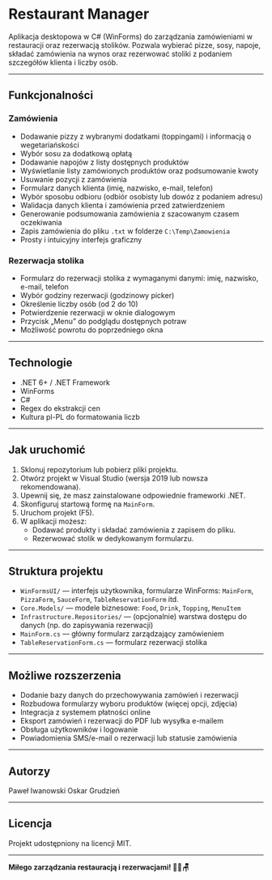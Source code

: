 # Restaurant Manager

Aplikacja desktopowa w C# (WinForms) do zarządzania zamówieniami w restauracji oraz rezerwacją stolików. Pozwala wybierać pizze, sosy, napoje, składać zamówienia na wynos oraz rezerwować stoliki z podaniem szczegółów klienta i liczby osób.

---

## Funkcjonalności

### Zamówienia

- Dodawanie pizzy z wybranymi dodatkami (toppingami) i informacją o wegetariańskości  
- Wybór sosu za dodatkową opłatą  
- Dodawanie napojów z listy dostępnych produktów  
- Wyświetlanie listy zamówionych produktów oraz podsumowanie kwoty  
- Usuwanie pozycji z zamówienia  
- Formularz danych klienta (imię, nazwisko, e-mail, telefon)  
- Wybór sposobu odbioru (odbiór osobisty lub dowóz z podaniem adresu)  
- Walidacja danych klienta i zamówienia przed zatwierdzeniem  
- Generowanie podsumowania zamówienia z szacowanym czasem oczekiwania  
- Zapis zamówienia do pliku `.txt` w folderze `C:\Temp\Zamowienia`  
- Prosty i intuicyjny interfejs graficzny  

### Rezerwacja stolika

- Formularz do rezerwacji stolika z wymaganymi danymi: imię, nazwisko, e-mail, telefon  
- Wybór godziny rezerwacji (godzinowy picker)  
- Określenie liczby osób (od 2 do 10)  
- Potwierdzenie rezerwacji w oknie dialogowym  
- Przycisk „Menu” do podglądu dostępnych potraw 
- Możliwość powrotu do poprzedniego okna  

---

## Technologie

- .NET 6+ / .NET Framework  
- WinForms  
- C#  
- Regex do ekstrakcji cen  
- Kultura pl-PL do formatowania liczb  

---

## Jak uruchomić

1. Sklonuj repozytorium lub pobierz pliki projektu.  
2. Otwórz projekt w Visual Studio (wersja 2019 lub nowsza rekomendowana).  
3. Upewnij się, że masz zainstalowane odpowiednie frameworki .NET.  
4. Skonfiguruj startową formę na `MainForm`.  
5. Uruchom projekt (F5).  
6. W aplikacji możesz:  
   - Dodawać produkty i składać zamówienia z zapisem do pliku.  
   - Rezerwować stolik w dedykowanym formularzu.  

---

## Struktura projektu

- `WinFormsUI/` — interfejs użytkownika, formularze WinForms: `MainForm`, `PizzaForm`, `SauceForm`, `TableReservationForm` itd.  
- `Core.Models/` — modele biznesowe: `Food`, `Drink`, `Topping`, `MenuItem`  
- `Infrastructure.Repositories/` — (opcjonalnie) warstwa dostępu do danych (np. do zapisywania rezerwacji)  
- `MainForm.cs` — główny formularz zarządzający zamówieniem  
- `TableReservationForm.cs` — formularz rezerwacji stolika  

---

## Możliwe rozszerzenia

- Dodanie bazy danych do przechowywania zamówień i rezerwacji  
- Rozbudowa formularzy wyboru produktów (więcej opcji, zdjęcia)  
- Integracja z systemem płatności online  
- Eksport zamówień i rezerwacji do PDF lub wysyłka e-mailem  
- Obsługa użytkowników i logowanie  
- Powiadomienia SMS/e-mail o rezerwacji lub statusie zamówienia  

---

## Autorzy

Paweł Iwanowski
Oskar Grudzień

---

## Licencja

Projekt udostępniony na licencji MIT.

---

**Miłego zarządzania restauracją i rezerwacjami! 🍕🍹🪑**
